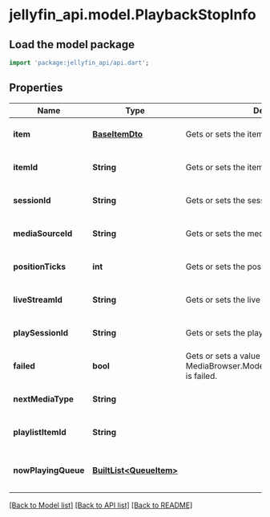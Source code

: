 # jellyfin_api.model.PlaybackStopInfo

## Load the model package
```dart
import 'package:jellyfin_api/api.dart';
```

## Properties
Name | Type | Description | Notes
------------ | ------------- | ------------- | -------------
**item** | [**BaseItemDto**](BaseItemDto.md) | Gets or sets the item. | [optional] [default to null]
**itemId** | **String** | Gets or sets the item identifier. | [optional] [default to null]
**sessionId** | **String** | Gets or sets the session id. | [optional] [default to null]
**mediaSourceId** | **String** | Gets or sets the media version identifier. | [optional] [default to null]
**positionTicks** | **int** | Gets or sets the position ticks. | [optional] [default to null]
**liveStreamId** | **String** | Gets or sets the live stream identifier. | [optional] [default to null]
**playSessionId** | **String** | Gets or sets the play session identifier. | [optional] [default to null]
**failed** | **bool** | Gets or sets a value indicating whether this MediaBrowser.Model.Session.PlaybackStopInfo is failed. | [optional] [default to null]
**nextMediaType** | **String** |  | [optional] [default to null]
**playlistItemId** | **String** |  | [optional] [default to null]
**nowPlayingQueue** | [**BuiltList&lt;QueueItem&gt;**](QueueItem.md) |  | [optional] [default to const []]

[[Back to Model list]](../README.md#documentation-for-models) [[Back to API list]](../README.md#documentation-for-api-endpoints) [[Back to README]](../README.md)


